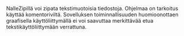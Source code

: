 NalleZipillä voi zipata tekstimuotoisia tiedostoja. Ohjelmaa on tarkoitus käyttää komentoriviltä. Sovelluksen toiminnallisuuden huomioonottaen graafisella
käyttöliittymällä ei voi saavuttaa merkittävää etua tekstikäyttöliittymään verrattuna.
